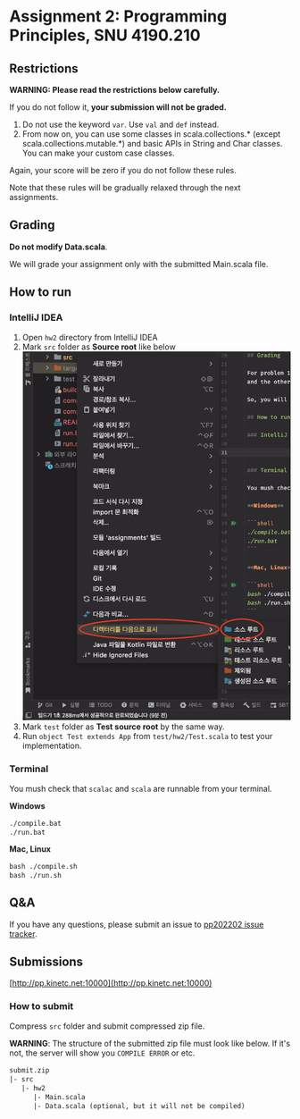 # Assignment 2: Programming Principles, SNU 4190.210

## Restrictions

**WARNING: Please read the restrictions below carefully.** 

If you do not follow it, **your submission will not be graded.**

1. Do not use the keyword `var`. Use `val` and `def` instead.
2. From now on, you can use some classes in scala.collections.* (except scala.collections.mutable.*) 
and basic APIs in String and Char classes. You can make your custom case classes.

Again, your score will be zero if you do not follow these rules.

Note that these rules will be gradually relaxed through the next assignments.

## Grading 

**Do not modify Data.scala**. 

We will grade your assignment only with the submitted Main.scala file.

## How to run

### IntelliJ IDEA

1. Open `hw2` directory from IntelliJ IDEA
2. Mark `src` folder as **Source root** like below
![how_to_run.png](how_to_run.png)
3. Mark `test` folder as **Test source root** by the same way.
4. Run `object Test extends App` from `test/hw2/Test.scala` to test your implementation.

### Terminal

You mush check that `scalac` and `scala` are runnable from your terminal.

**Windows**

```shell
./compile.bat
./run.bat
```

**Mac, Linux**

```shell
bash ./compile.sh
bash ./run.sh
```

## Q&A

If you have any questions, please submit an issue to [pp202202 issue tracker](https://github.com/snu-sf-class/pp202202/issues).

## Submissions

[http://pp.kinetc.net:10000](http://pp.kinetc.net:10000)

### How to submit

Compress `src` folder and submit compressed zip file.

**WARNING**: The structure of the submitted zip file must look like below. If it's not, the server will show you `COMPILE ERROR` or etc.

```
submit.zip
|- src
   |- hw2
      |- Main.scala
      |- Data.scala (optional, but it will not be compiled)
```








